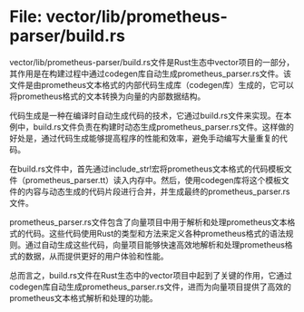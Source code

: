 # File: vector/lib/prometheus-parser/build.rs

vector/lib/prometheus-parser/build.rs文件是Rust生态中vector项目的一部分，其作用是在构建过程中通过codegen库自动生成prometheus_parser.rs文件。该文件是由prometheus文本格式的内部代码生成库（codegen库）生成的，它可以将prometheus格式的文本转换为向量的内部数据结构。

代码生成是一种在编译时自动生成代码的技术，它通过build.rs文件来实现。在本例中，build.rs文件负责在构建时动态生成prometheus_parser.rs文件。这样做的好处是，通过代码生成能够提高程序的性能和效率，避免手动编写大量重复的代码。

在build.rs文件中，首先通过include_str!宏将prometheus文本格式的代码模板文件（prometheus_parser.tt）读入内存中。然后，使用codegen库将这个模板文件的内容与动态生成的代码片段进行合并，并生成最终的prometheus_parser.rs文件。

prometheus_parser.rs文件包含了向量项目中用于解析和处理prometheus文本格式的代码。这些代码使用Rust的类型和方法来定义各种prometheus格式的语法规则。通过自动生成这些代码，向量项目能够快速高效地解析和处理prometheus格式的数据，从而提供更好的用户体验和性能。

总而言之，build.rs文件在Rust生态中的vector项目中起到了关键的作用，它通过codegen库自动生成prometheus_parser.rs文件，进而为向量项目提供了高效的prometheus文本格式解析和处理的功能。

